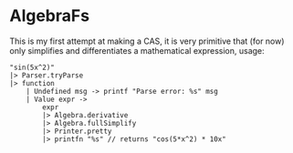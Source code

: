 # AlgebraFs
This is my first attempt at making a CAS, it is very primitive that (for now) only simplifies and differentiates a mathematical expression, usage:
```
"sin(5x^2)"
|> Parser.tryParse 
|> function 
    | Undefined msg -> printf "Parse error: %s" msg
    | Value expr -> 
        expr
        |> Algebra.derivative
        |> Algebra.fullSimplify
        |> Printer.pretty
        |> printfn "%s" // returns "cos(5*x^2) * 10x"
```

